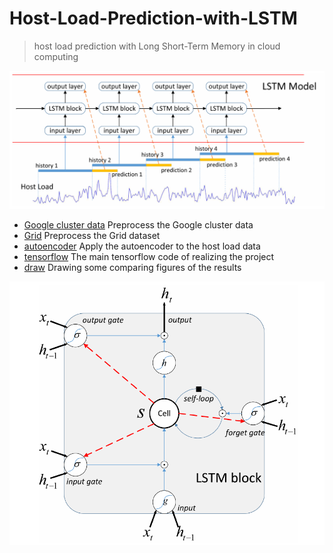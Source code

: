 # Host-Load-Prediction-with-LSTM

> host load prediction with Long Short-Term Memory in cloud computing

![](./draw/picture/rnn.png)

- [Google cluster data](./Google_cluster_data) Preprocess the Google cluster data
- [Grid](./Grid) Preprocess the Grid dataset
- [autoencoder](./autoencoder) Apply the autoencoder to the host load data
- [tensorflow](./tensorflow) The main tensorflow code of realizing the project
- [draw](./draw) Drawing some comparing figures of the results

![](./draw/picture/lstm.png)
